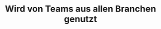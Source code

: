 ---
title: "Wird von Teams aus allen Branchen genutzt"
layout: "partners"
draft: false
_build:
  render: never

partners:
- image: "images/clients/01.png"
- image: "images/clients/02.png"
- image: "images/clients/03.png"
- image: "images/clients/04.png"
- image: "images/clients/05.png"
- image: "images/clients/06.png"
- image: "images/clients/03.png"
- image: "images/clients/04.png"
- image: "images/clients/01.png"
- image: "images/clients/05.png"
---